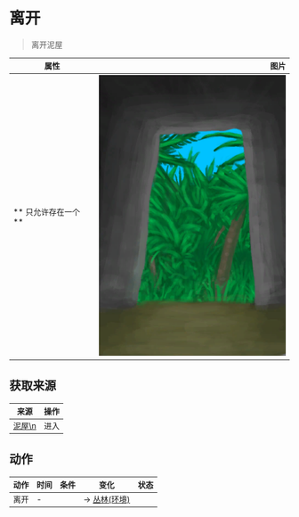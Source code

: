 # 离开  
> 离开泥屋  
  
  属性  |   图片   
 ----  |  ----:   
 ** 只允许存在一个 **  |  ![](Sprite/MudHutExit.png)   
  
## 获取来源  
来源  |  操作  
----  |  ----  
[泥屋\n](MudHutEntrance.md)  |  进入  
## 动作  
动作  |  时间  |  条件  |  变化  |  状态  
----  |  ----  |  ----  |  ----  |  ----  
离开<br>  |  -  |    |  → [丛林(环境)](Env_Jungle.md)<br>  |    
